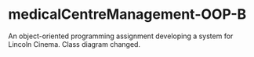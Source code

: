 # medicalCentreManagement-OOP-B

An object-oriented programming assignment developing a system for Lincoln Cinema. Class diagram changed.
